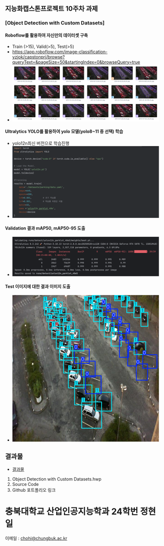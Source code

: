 
##  지능화캡스톤프로젝트 10주차 과제
### [Object Detection with Custom Datasets]
#### Roboflow를 활용하여 자신만의 데이터셋 구축
  - Train (>15), Valid(>5), Test(>5)
  - https://app.roboflow.com/image-classification-yzjok/capstonprj/browse?queryText=&pageSize=50&startingIndex=0&browseQuery=true
  - ![roboflow](roboflow.png)
#### Ultralytics YOLO를 활용하여 yolo 모델(yolo8~11 중 선택) 학습
  - yolo12n최신 버전으로 학습진행
  - ![train](yolomodel.png)
#### Validation 결과 mAP50, mAP50-95 도출
  - ![summary](mAP50.png)
#### Test 이미지에 대한 결과 이미지 도출
  - ![결과](tmpd169k9kz.PNG)


## 결과물
- [결과물](/지능화%20캡스톤%20프로젝트/과제/10주차/결과물%20제출)
 1) Object Detection with Custom Datasets.hwp
 2) Source Code
 3) Github 포트폴리오 링크
 
 
# 충북대학교 산업인공지능학과 24학번 정현일
이메일 : chohi@chungbuk.ac.kr
